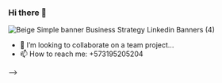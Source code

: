 ### Hi there 👋

![Beige Simple banner Business Strategy Linkedin Banners (4)](https://user-images.githubusercontent.com/64751892/161426462-3e90d0c0-af4c-4bbb-a091-acb7870f5d0e.gif)


- 👯 I’m looking to collaborate on a team project...
- 📫 How to reach me: +573195205204

-->
